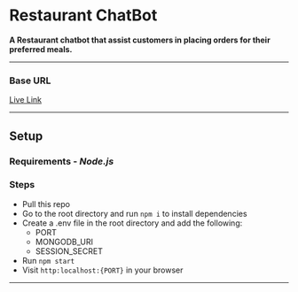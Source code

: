 # **Restaurant ChatBot**

**A Restaurant chatbot that assist customers in placing orders for their preferred meals.**

-----
### Base URL
  [Live Link](https://restaurant-chatbot.onrender.com)

---
## **Setup**

### Requirements  - *Node.js*
      
### Steps
- Pull this repo
- Go to the root directory and run  `npm i` to install dependencies
- Create a .env file in the root directory and add the following:
     - PORT
     - MONGODB_URI
     - SESSION_SECRET
- Run  `npm start`
- Visit `http:localhost:{PORT}` in your browser

---
<!-- ## **User Documentation**

The chatbot dosen't require authentication but it store user session based on devices.

For first time visitors it ask the user to input a userName, for returning user they get a welcoming message

INPUT: 1 - 99 <Number>
RETURNS: {sender: "bot", message: "Lorem Lopsum" } <JSON>

---
## **System Documentation**

### FLow
//insert image here

NavigationTree - chat Flow
socket.io
express- session / mongodbstore
Multi-tab management -->



